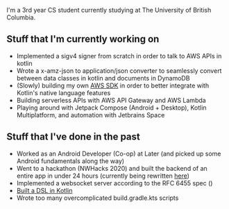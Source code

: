 I'm a 3rd year CS student currently studying at The University of British Columbia.

## Stuff that I'm currently working on
- Implemented a sigv4 signer from scratch in order to talk to AWS APIs in kotlin
- Wrote a x-amz-json to application/json converter to seamlessly convert between data classes in kotlin and documents in DynamoDB
- (Slowly) building my own [AWS SDK](https://github.com/JohnTurkson/aws-tools) in order to better integrate with Kotlin's native language features
- Building serverless APIs with AWS API Gateway and AWS Lambda
- Playing around with Jetpack Compose (Android + Desktop), Kotlin Multiplatform, and automation with Jetbrains Space

## Stuff that I've done in the past
- Worked as an Android Developer (Co-op) at Later (and picked up some Android fundamentals along the way)
- Went to a hackathon (NWHacks 2020) and built the backend of an entire app in under 24 hours (currently being rewritten [here](https://github.com/JohnTurkson/tripwatch))
- Implemented a websocket server according to the RFC 6455 spec (<websocket-server>)
- [Built a DSL in Kotlin]("https://github.com/JohnTurkson/readable-regular-expressions")
- Wrote too many overcomplicated build.gradle.kts scripts
